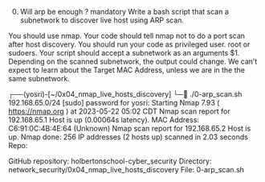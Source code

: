 0. Will arp be enough ?
mandatory
Write a bash script that scan a subnetwork to discover live host using ARP scan.

You should use nmap.
Your code should tell nmap not to do a port scan after host discovery.
You should run your code as privileged user. root or sudoers.
Your script should accept a subnetwork as an arguments $1.
Depending on the scanned subnetwork, the output could change.
We can’t expect to learn about the Target MAC Address, unless we are in the the same subnetwork.

┌──(yosri)-[~/0x04_nmap_live_hosts_discovery]
└─🏴 ./0-arp_scan.sh 192.168.65.0/24
[sudo] password for yosri:
Starting Nmap 7.93 ( https://nmap.org ) at 2023-05-22 05:02 CDT
Nmap scan report for 192.168.65.1
Host is up (0.00064s latency).
MAC Address: C6:91:0C:4B:4E:64 (Unknown)
Nmap scan report for 192.168.65.2
Host is up.
Nmap done: 256 IP addresses (2 hosts up) scanned in 2.03 seconds
Repo:

GitHub repository: holbertonschool-cyber_security
Directory: network_security/0x04_nmap_live_hosts_discovery
File: 0-arp_scan.sh
